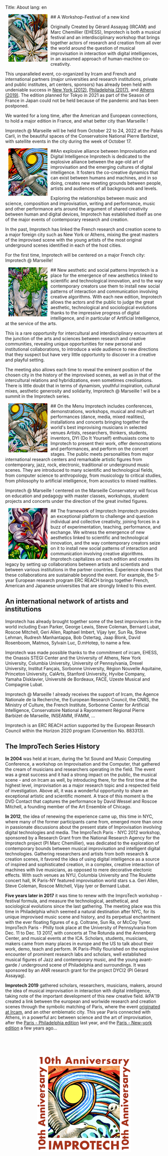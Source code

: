 Title: About
lang: en

<img src="../images/IKPoster_frag1.jpg" width="125" style="float:left" hspace="10">
## A Workshop-Festival of a new kind

Originally Created by Gérard Assayag (IRCAM) and Marc Chemillier (EHESS), Improtech is both a musical festival and an interdisciplinary workshop that brings together actors of research and creation from all over the world around the question of musical improvisation in interaction with digital intelligences, in an assumed approach of human-machine co-creativity.

This unparalleled event, co-organized by Ircam and French and international partners (major universities and research institutions, private and public institutes, art centers, sponsors) has already been held with undeniable success in [New York (2012)](http://repmus.ircam.fr/improtechpny), [Philadelphia (2017)](http://ikparisphilly.ircam.fr), and [Athens (2019)](http://ikparisathina.ircam.fr). The edition planned for Tokyo in 2021 as part of the Season of France in Japan could not be held because of the pandemic and has been postponed.

We wanted for a long time, after the American and European connections, to hold a major edition in France, and what better city than Marseille !

Improtech @ Marseille will be held from October 22 to 24, 2022 at the Palais Carli, in the beautiful spaces of the Conservatoire National Pierre Barbizet, with satellite events in the city during the week of October 17.

<img src="../images/IKPoster_frag2.jpg" width="125" style="float:left" hspace="10">
##An explosive alliance between Improvisation and Digital Intelligence
Improtech is dedicated to the explosive alliance between the age-old art of improvisation and the emerging cultures of digital intelligence. It fosters the co-creative dynamics that can exist between humans and machines, and in so doing, creates new meeting grounds between people, artists and audiences of all backgrounds and levels.

Exploring the relationships between music and science, composition and improvisation, writing and performance, music and other performance arts around the argument of shared creativity between human and digital devices, Improtech has established itself as one of the major events of contemporary research and creation.

In the past, Improtech has linked the French research and creation scene to a major foreign city such as New York or Athens, mixing the great masters of the improvised scene with the young artists of the most original underground scenes identified in each of the host cities.

For the first time, Improtech will be centered on a major French city: Improtech @ Marseille!

<img src="../images/IKPoster_frag3.jpg" width="125" style="float:left" hspace="10">
## New aesthetic and social patterns
Improtech is a place for the emergence of new aesthetics linked to scientific and technological innovation, and to the way contemporary creators use them to install new social patterns of interaction and communication involving creative algorithms. With each new edition, Improtech allows the actors and the public to judge the great aesthetic, technological and sociological evolutions thanks to the impressive progress of digital intelligence, and in particular of Artificial Intelligence, at the service of the arts.

This is a rare opportunity for intercultural and interdisciplinary encounters at the junction of the arts and sciences between research and creative communities, revealing unique opportunities for new personal and institutional collaborations, to introduce a wide audience to new directions that they suspect but have very little opportunity to discover in a creative and playful setting.

The meeting also allows each time to reveal the eminent position of the chosen city in the history of the improvised scenes, as well as in that of the intercultural relations and hybridizations, even sometimes creolisations. There is little doubt that in terms of dynamism, youthful inspiration, cultural mixes, aesthetic generosity and solidarity, Improtech @ Marseille ! will be a summit in the Improtech series.

<img src="../images/IKPoster_frag4.jpg" width="125" style="float:left" hspace="10">
## On the Menu
Improtech includes conferences, demonstrations, workshops, musical and multi-art performances (dance, media, mixed realities), installations and concerts bringing together the world's best improvising musicians in selected venues
Artists, researchers, thinkers, students, inventors, DYI (Do It Yourself) enthusiasts come to Improtech to present their work, offer demonstrations and performances, and perform on the concert stages. The public meets personalities from major international research centers and remarkable artistic figures from contemporary, jazz, rock, electronic, traditional or underground music scenes. They are introduced to many scientific and technological fields, from computer science to anthropology, from musicology to critical studies, from philosophy to artificial intelligence, from acoustics to mixed realities.

Improtech @ Marseille ! centered on the Marseille Conservatory will focus on education and pedagogy with master classes, workshops, student projects and concerts under the direction of the great invited figures.

<img src="../images/IKPoster_frag5.jpg" width="125" style="float:left" hspace="10">
## The framework of Improtech
Improtech provides an exceptional platform to challenge and question individual and collective creativity, joining forces in a buzz of experimentation, teaching, performance, and exchange.
We witness the emergence of new aesthetics linked to scientific and technological innovation, and the way contemporary creators seize on it to install new social patterns of interaction and communication involving creative algorithms.
Improtech capitalizes on each edition and creates its legacy by setting up collaborations between artists and scientists and between various institutions in the partner countries. Experience shows that these collaborations are sustainable beyond the event. For example, the 5-year European research program ERC REACH brings together French, American and Japanese universities that are strongly linked to this event.

## An international network of artists and institutions
Improtech has already brought together some of the best improvisers in the world including Evan Parker, George Lewis, Steve Coleman, Bernard Lubat, Roscoe Mitchell, Geri Allen, Raphael Imbert, Vijay Iyer, Sun Ra, Steve Lehman, Rudresh Manhantappa, Bob Ostertag, Jaap Blonk, David Rosenboom, Matmos, Sylvain Luc, D.mHotep, to name a few.

Improtech was made possible thanks to the commitment of ircam, EHESS, the Onassis STEGI Center and the University of Athens, New York University, Columbia University, University of Pennsylvania, Drexel University, Institut Fançais, Sorbonne University, Région Nouvelle Aquitaine, Princeton University, CalArts, Stanford University, Hyvibe Company, Yamaha Disklavier, Université de Bordeaux, FACE, Uzeste Musical and Compagnie Lubat.

Improtech @ Marseille ! already receives the support of Ircam, the Agence Nationale de la Recherche, the European Research Council, the CNRS, the Ministry of Culture, the French Institute, Sorbonne Center for Artificial Intelligence, Conservatoire National à Rayonnement Régional Pierre Barbizet de Marseille, INSEAMM, IFAMM, ...

Improtech is an ERC REACH action supported by the European Research Council within the Horizon 2020 program (Convention No. 883313).

## The ImproTech Series History

**In 2004** was held at ircam, during the 1st Sound and Music Computing Conference, a workshop on Improvisation and the Computer, that gathered the cream of musicians and researchers operating in the field. The event was a great success and it had a strong impact on the public, the musical scene - and on Ircam as well, by introducing there, for the first time at the highest level, improvisation as a major research topic and a respected field of investigation. Above all, it was a wonderful opportunity to share an exceptional artistic and scientific moment. A trace of this moment is the DVD Contact that captures the performance by David Wessel and Roscoe Mitchell, a founding member of the Art Ensemble of Chicago.

**In 2012**, the idea of renewing the experience came up, this time in NYC, where many of the former participants came from, emerged more than once in passionate discussions about the present state of Improvisation involving digital technologies and media. The ImproTech Paris - NYC 2012 workshop, sponsored by a Research Grant from the National Research Agency for the Improtech project (PI Marc Chemillier), was dedicated to the exploration of contemporary bounds between musical improvisation and intelligent digital technologies. Gathering researchers and artists from both research & creation scenes, it favored the idea of using digital intelligence as a source of inspired and sophisticated creation, in a complex, creative interaction of machines with live musicians, as opposed to mere decorative electonic effects. With such venues as NYU, Columbia University and The Roulette concert hall, IK Paris-NY featured improvisation world stars s.a. Geri Allen, Steve Coleman, Roscoe Mitchell, Vijay Iyer or Bernard Lubat.

**Five years later in 2017** it was time to renew with the ImproTech workshop - festival formula, and measure the technological, aesthetical, and sociological evolutions since the last gathering. The meeting place was this time in Philadelphia which seemed a natural destination after NYC, for its unique improvised music scene and history, and its perpetual enchantment with the ever floating figures of e.g. Coltrane, Sun Ra, or McCoy Tyner. ImproTech Paris - Philly took place at the University of Pennsylvania from Dec. 11 to Dec. 13 2017, with concerts at The Rotunda and the Annenberg Center, and musical events at the ICA. Scholars, students, musicians, makers  came from many places in europe and the US to talk about their work, demo, teach and perform. IK Paris-Philly  flourished on the explosive encounter of prominent research labs and scholars, well established musical figures of Jazz and contemporary music, and the young avant-garde / underground scene of Philadelphia and surroundings. It was sponsored by an ANR research grant for the project DYCI2 (PI Gérard Assayag).

**Improtech 2019** gathered scholars, researchers, musicians, makers, around the idea of musical improvisation in interaction with digital intelligence, taking note of the important development of this new creative field.
ikPA'19 created a link between the european and worlwide research and creation scenes through the symbolic matching of  Paris, where the event [originated at Ircam](http://recherche.ircam.fr/equipes/repmus/SMC04/), and an other emblematic city. This year Paris  connected with Athens, in a powerful arc between science and the art of improvisation, after the  [Paris - Philadelphia edition](http://ikparisphilly.ircam.fr) last year, and the [Paris - New-york edition](http://repmus.ircam.fr/improtechpny) a few years ago...

<br>
<br>
<br>


<p align="center">
  <img src="../images/Logo_improtech_anniv.png" width="300">
</p>
